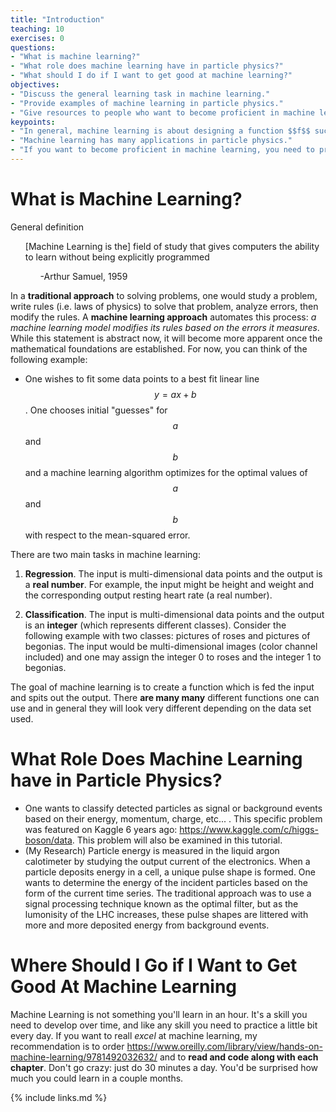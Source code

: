 ```yaml
---
title: "Introduction"
teaching: 10
exercises: 0
questions:
- "What is machine learning?"
- "What role does machine learning have in particle physics?"
- "What should I do if I want to get good at machine learning?"
objectives:
- "Discuss the general learning task in machine learning."
- "Provide examples of machine learning in particle physics."
- "Give resources to people who want to become proficient in machine learning."
keypoints:
- "In general, machine learning is about designing a function $$f$$ such that $$y=f(x)$$ fits a dataset $$(x_i,y_i)$$. The domain and range of $$f$$ aren't necessarily real numbers: in fact, they are often much more complicated."
- "Machine learning has many applications in particle physics."
- "If you want to become proficient in machine learning, you need to practice."
---
```


# What is Machine Learning?

General definition

<ul>
[Machine Learning is the] field of study that gives computers the ability to learn without being explicitly programmed
  <ul>
    -Arthur Samuel, 1959
  </ul>
</ul>

In a **traditional approach** to solving problems, one would study a problem, write rules (i.e. laws of physics) to solve that problem, analyze errors, then modify the rules. A **machine learning approach** automates this process: *a machine learning model modifies its rules based on the errors it measures*. While this statement is abstract now, it will become more apparent once the mathematical foundations are established. For now, you can think of the following example: 

* One wishes to fit some data points to a best fit linear line $$y=ax+b$$. One chooses initial "guesses" for $$a$$ and $$b$$ and a machine learning algorithm optimizes for the optimal values of $$a$$ and $$b$$ with respect to the mean-squared error.

There are two main tasks in machine learning:

1. **Regression**. The input is multi-dimensional data points and the output is a **real number**. For example, the input might be height and weight and the corresponding output resting heart rate (a real number).

2. **Classification**. The input is multi-dimensional data points and the output is an **integer** (which represents different classes). Consider the following example with two classes: pictures of roses and pictures of begonias. The input would be multi-dimensional images (color channel included) and one may assign the integer 0 to roses and the integer 1 to begonias. 

The goal of machine learning is to create a function which is fed the input and spits out the output. There **are many many** different functions one can use and in general they will look very different depending on the data set used.


# What Role Does Machine Learning have in Particle Physics?

* One wants to classify detected particles as signal or background events based on their energy, momentum, charge, etc... . This specific problem was featured on Kaggle 6 years ago: https://www.kaggle.com/c/higgs-boson/data. This problem will also be examined in this tutorial.
* (My Research) Particle energy is measured in the liquid argon calotimeter by studying the output current of the electronics. When a particle deposits energy in a cell, a unique pulse shape is formed. One wants to determine the energy of the incident particles based on the form of the current time series. The traditional approach was to use a signal processing technique known as the optimal filter, but as the lumonisity of the LHC increases, these pulse shapes are littered with more and more deposited energy from background events.

# Where Should I Go if I Want to Get Good At Machine Learning

Machine Learning is not something you'll learn in an hour. It's a skill you need to develop over time, and like any skill you need to practice a little bit every day. If you want to reall *excel* at machine learning, my recommendation is to order https://www.oreilly.com/library/view/hands-on-machine-learning/9781492032632/ and to **read and code along with each chapter**. Don't go crazy: just do 30 minutes a day. You'd be surprised how much you could learn in a couple months. 


{% include links.md %}

